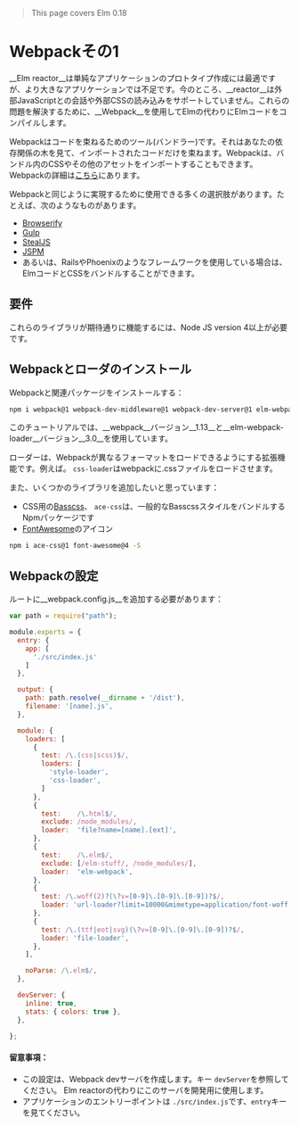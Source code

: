 > This page covers Elm 0.18

# Webpackその1

__Elm reactor__は単純なアプリケーションのプロトタイプ作成には最適ですが、より大きなアプリケーションでは不足です。今のところ、__reactor__は外部JavaScriptとの会話や外部CSSの読み込みをサポートしていません。これらの問題を解決するために、__Webpack__を使用してElmの代わりにElmコードをコンパイルします。

Webpackはコードを束ねるためのツール(バンドラー)です。それはあなたの依存関係の木を見て、インポートされたコードだけを束ねます。Webpackは、バンドル内のCSSやその他のアセットをインポートすることもできます。 Webpackの詳細は[こちら](https://webpack.github.io/)にあります。

Webpackと同じように実現するために使用できる多くの選択肢があります。たとえば、次のようなものがあります。

- [Browserify](http://browserify.org/)
- [Gulp](http://gulpjs.com/)
- [StealJS](http://stealjs.com/)
- [JSPM](http://jspm.io/)
- あるいは、RailsやPhoenixのようなフレームワークを使用している場合は、ElmコードとCSSをバンドルすることができます。

## 要件

これらのライブラリが期待通りに機能するには、Node JS version 4以上が必要です。

## Webpackとローダのインストール

Webpackと関連パッケージをインストールする：

```bash
npm i webpack@1 webpack-dev-middleware@1 webpack-dev-server@1 elm-webpack-loader@3 file-loader@0 style-loader@0 css-loader@0 url-loader@0 -S
```

このチュートリアルでは、__webpack__バージョン__1.13__と__elm-webpack-loader__バージョン__3.0__を使用しています。

ローダーは、Webpackが異なるフォーマットをロードできるようにする拡張機能です。例えば。 `css-loader`はwebpackに.cssファイルをロードさせます。

また、いくつかのライブラリを追加したいと思っています：

- CSS用の[Basscss](http://www.basscss.com/)、 `ace-css`は、一般的なBasscssスタイルをバンドルするNpmパッケージです
- [FontAwesome](https://fortawesome.github.io/Font-Awesome/)のアイコン

```bash
npm i ace-css@1 font-awesome@4 -S
```

## Webpackの設定

ルートに__webpack.config.js__を追加する必要があります：

```js
var path = require("path");

module.exports = {
  entry: {
    app: [
      './src/index.js'
    ]
  },

  output: {
    path: path.resolve(__dirname + '/dist'),
    filename: '[name].js',
  },

  module: {
    loaders: [
      {
        test: /\.(css|scss)$/,
        loaders: [
          'style-loader',
          'css-loader',
        ]
      },
      {
        test:    /\.html$/,
        exclude: /node_modules/,
        loader:  'file?name=[name].[ext]',
      },
      {
        test:    /\.elm$/,
        exclude: [/elm-stuff/, /node_modules/],
        loader:  'elm-webpack',
      },
      {
        test: /\.woff(2)?(\?v=[0-9]\.[0-9]\.[0-9])?$/,
        loader: 'url-loader?limit=10000&mimetype=application/font-woff',
      },
      {
        test: /\.(ttf|eot|svg)(\?v=[0-9]\.[0-9]\.[0-9])?$/,
        loader: 'file-loader',
      },
    ],

    noParse: /\.elm$/,
  },

  devServer: {
    inline: true,
    stats: { colors: true },
  },

};
```

#### 留意事項：

- この設定は、Webpack devサーバを作成します。キー `devServer`を参照してください。 Elm reactorの代わりにこのサーバを開発用に使用します。
- アプリケーションのエントリーポイントは `./src/index.js`です、`entry`キーを見てください。
